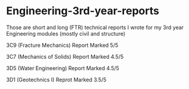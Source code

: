 # Engineering-3rd-year-reports
Those are short and long (FTR) technical reports I wrote for my 3rd year Engineering modules (mostly civil and structure)

3C9 (Fracture Mechanics) Report Marked 5/5

3C7 (Mechanics of Solids) Report Marked 4.5/5

3D5 (Water Engineering) Report Marked 4.5/5

3D1 (Geotechnics I) Reprot Marked 3.5/5
